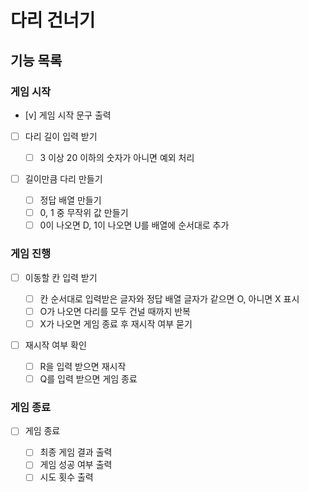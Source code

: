 # 다리 건너기

## 기능 목록

### 게임 시작

- [v] 게임 시작 문구 출력

- [ ] 다리 길이 입력 받기

  - [ ] 3 이상 20 이하의 숫자가 아니면 예외 처리

- [ ] 길이만큼 다리 만들기

  - [ ] 정답 배열 만들기
  - [ ] 0, 1 중 무작위 값 만들기
  - [ ] 0이 나오면 D, 1이 나오면 U를 배열에 순서대로 추가

### 게임 진행

- [ ] 이동할 칸 입력 받기

  - [ ] 칸 순서대로 입력받은 글자와 정답 배열 글자가 같으면 O, 아니면 X 표시
  - [ ] O가 나오면 다리를 모두 건널 때까지 반복
  - [ ] X가 나오면 게임 종료 후 재시작 여부 묻기

- [ ] 재시작 여부 확인

  - [ ] R을 입력 받으면 재시작
  - [ ] Q를 입력 받으면 게임 종료

### 게임 종료

- [ ] 게임 종료

  - [ ] 최종 게임 결과 출력
  - [ ] 게임 성공 여부 출력
  - [ ] 시도 횟수 출력
